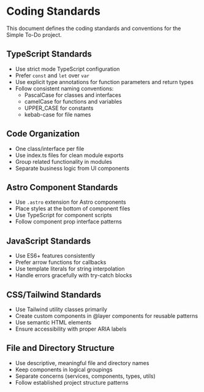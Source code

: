 # Coding Standards

This document defines the coding standards and conventions for the Simple To-Do project.

## TypeScript Standards

- Use strict mode TypeScript configuration
- Prefer `const` and `let` over `var`
- Use explicit type annotations for function parameters and return types
- Follow consistent naming conventions:
  - PascalCase for classes and interfaces
  - camelCase for functions and variables
  - UPPER_CASE for constants
  - kebab-case for file names

## Code Organization

- One class/interface per file
- Use index.ts files for clean module exports
- Group related functionality in modules
- Separate business logic from UI components

## Astro Component Standards

- Use `.astro` extension for Astro components
- Place styles at the bottom of component files
- Use TypeScript for component scripts
- Follow component prop interface patterns

## JavaScript Standards

- Use ES6+ features consistently
- Prefer arrow functions for callbacks
- Use template literals for string interpolation
- Handle errors gracefully with try-catch blocks

## CSS/Tailwind Standards

- Use Tailwind utility classes primarily
- Create custom components in @layer components for reusable patterns
- Use semantic HTML elements
- Ensure accessibility with proper ARIA labels

## File and Directory Structure

- Use descriptive, meaningful file and directory names
- Keep components in logical groupings
- Separate concerns (services, components, types, utils)
- Follow established project structure patterns
